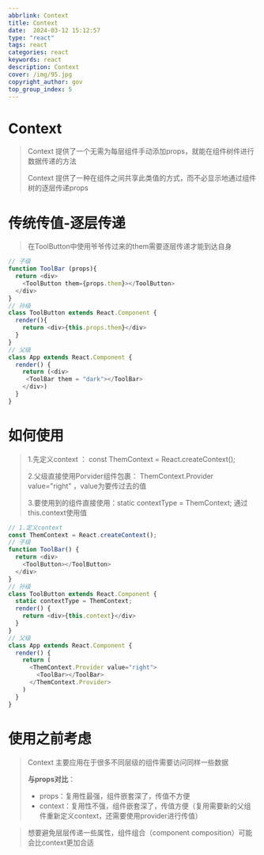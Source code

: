 ```yaml
---
abbrlink: Context
title: Context
date:  2024-03-12 15:12:57
type: "react"
tags: react
categories: react
keywords: react
description: Context
cover: /img/95.jpg
copyright_author: gov
top_group_index: 5
---
```

# Context

> Context 提供了一个无需为每层组件手动添加props，就能在组件树件进行数据传递的方法
>
> Context 提供了一种在组件之间共享此类值的方式，而不必显示地通过组件树的逐层传递props

# 传统传值-逐层传递

> 在ToolButton中使用爷爷传过来的them需要逐层传递才能到达自身

```js
// 子级
function ToolBar (props){
  return <div>
    <ToolButton them={props.them}></ToolButton>
  </div>
}
// 孙级
class ToolButton extends React.Component {
  render(){
    return <div>{this.props.them}</div>
  }
}
// 父级
class App extends React.Component {
  render() {
    return (<div>
     <ToolBar them = "dark"></ToolBar>
    </div>)
  }
}
```

# 如何使用

> 1.先定义context  ： const ThemContext = React.createContext();
>
> 2.父级直接使用Porvider组件包裹： ThemContext.Provider value="right"  ，value为要传过去的值
>
> 3.要使用到的组件直接使用：static contextType = ThemContext; 通过this.context使用值

```js
// 1.定义context
const ThemContext = React.createContext();
// 子级
function ToolBar() {
  return <div>
    <ToolButton></ToolButton>
  </div>
}
// 孙级
class ToolButton extends React.Component {
  static contextType = ThemContext;
  render() {
    return <div>{this.context}</div>
  }
}
// 父级
class App extends React.Component {
  render() {
    return (
      <ThemContext.Provider value="right">
        <ToolBar></ToolBar>
      </ThemContext.Provider>
    )
  }
}
```

# 使用之前考虑

> Context 主要应用在于很多不同层级的组件需要访问同样一些数据
>
> **与props对比**：
>
> - props：复用性最强，组件嵌套深了，传值不方便
> - context：复用性不强，组件嵌套深了，传值方便（复用需要新的父组件重新定义context，还需要使用provider进行传值）

> 想要避免层层传递一些属性，组件组合（component composition）可能会比context更加合适